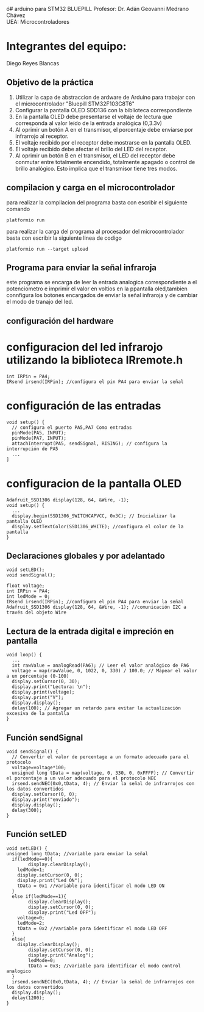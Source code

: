 ó# arduino para STM32 BLUEPILL
Profesor: Dr. Adán Geovanni Medrano Chávez  
UEA: Microcontroladores
# Integrantes del equipo:
Diego Reyes Blancas
## Objetivo de la práctica
1. Utilizar la capa de abstraccion de ardware de Arduino para trabajar con el microcontrolador "Bluepill STM32F103C8T6"
2. Configurar la pantalla OLED SDD136 con la biblioteca correspondiente
3. En la pantalla OLED debe presentarse el voltaje de lectura que
corresponda al valor leído de la entrada analógica (0,3.3v)
5. Al oprimir un botón A en el transmisor, el porcentaje debe enviarse
por infrarrojo al receptor.
6. El voltaje recibido por el receptor debe mostrarse en la pantalla
OLED.
7. El voltaje recibido debe afectar el brillo del LED del receptor.
8. Al oprimir un botón B en el transmisor, el LED del receptor debe conmutar entre totalmente encendido, totalmente apagado
   o control de brillo analógico. Esto implica que el transmisor tiene tres modos.
## compilacion y carga en el microcontrolador
para realizar la compilacion del programa basta con escribir el siguiente comando
````
platformio run
````
para realizar la carga del programa al procesador del microcontrolador basta con escribir la siguiente linea de codigo
````
platformio run --target upload
````
## Programa para enviar la señal infraroja
este programa se encarga de leer la entrada analogica correspondiente a el potenciometro e imprimir el valor en voltios en la ppantalla oled,tambien
connfigura los botones encargados de enviar la señal infraroja y de cambiar el modo de tranajo del led.
## configuración del hardware
# configuracion del led infrarojo utilizando la biblioteca IRremote.h
````
int IRPin = PA4; 
IRsend irsend(IRPin); //configura el pin PA4 para enviar la señal
````
# configuración de las entradas 
````
void setup() {
  // configura el puerto PA5,PA7 Como entradas
  pinMode(PA5, INPUT);  
  pinMode(PA7, INPUT);
  attachInterrupt(PA5, sendSignal, RISING); // configura la interrupción de PA5
  ...
]
````
# configuracion de la pantalla OLED
````
Adafruit_SSD1306 display(128, 64, &Wire, -1);
void setup() {
  ...
  display.begin(SSD1306_SWITCHCAPVCC, 0x3C); // Inicializar la pantalla OLED
  display.setTextColor(SSD1306_WHITE); //configura el color de la pantalla
}
````
## Declaraciones globales y por adelantado
````
void setLED();
void sendSignal();

float voltage;
int IRPin = PA4; 
int ledMode = 0;
IRsend irsend(IRPin); //configura el pin PA4 para enviar la señal
Adafruit_SSD1306 display(128, 64, &Wire, -1); //comunicación I2C a través del objeto Wire
````
## Lectura de la entrada digital e impreción en pantalla
````
void loop() {
  ...
  int rawValue = analogRead(PA6); // Leer el valor analógico de PA6
  voltage = map(rawValue, 0, 1022, 0, 330) / 100.0; // Mapear el valor a un porcentaje (0-100)
  display.setCursor(0, 30);
  display.print("Lectura: \n");
  display.print(voltage);
  display.print("V");
  display.display();
  delay(100); // Agregar un retardo para evitar la actualización excesiva de la pantalla
}
````
## Función sendSignal 
````
void sendSignal() {
  // Convertir el valor de percentage a un formato adecuado para el protocolo 
  voltage=voltage*100;
  unsigned long tData = map(voltage, 0, 330, 0, 0xFFFF); // Convertir el porcentaje a un valor adecuado para el protocolo NEC
  irsend.sendNEC(0x0,tData, 4); // Enviar la señal de infrarrojos con los datos convertidos
  display.setCursor(0, 0);
  display.print("enviado");
  display.display();
  delay(300);	
}
````
## Función setLED
````
void setLED() {
unsigned long tData; //variable para enviar la señal 
  if(ledMode==0){
        display.clearDisplay();
  	ledMode=1;
  	display.setCursor(0, 0);
  	display.print("Led ON");
  	tData = 0x1 //variable para identificar el modo LED ON
  }
  else if(ledMode==1){
        display.clearDisplay();
        display.setCursor(0, 0);
        display.print("Led OFF");
  	voltage=0;
  	ledMode=2;
  	tData = 0x2 //variable para identificar el modo LED OFF
  }
  else{
  	display.clearDisplay();
        display.setCursor(0, 0);
        display.print("Analog");
        ledMode=0;	
        tData = 0x3; //variable para identificar el modo control analogico
  }
  irsend.sendNEC(0x0,tData, 4); // Enviar la señal de infrarrojos con los datos convertidos
  display.display();
  delay(1200);	
}
````
